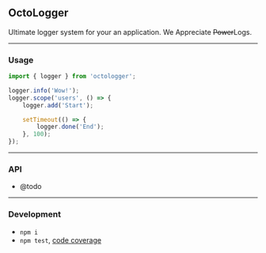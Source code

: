 OctoLogger
----------
Ultimate logger system for your an application.
We Appreciate <s>Power</s>Logs.

---

### Usage

```ts
import { logger } from 'octologger';

logger.info('Wow!');
logger.scope('users', () => {
	logger.add('Start');

	setTimeout(() => {
		logger.done('End');
	}, 100);
});
```

---

### API

- @todo

---

### Development

 - `npm i`
 - `npm test`, [code coverage](./coverage/lcov-report/index.html)
